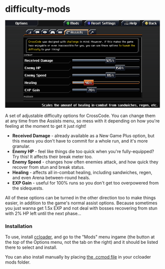 # difficulty-mods

![](https://github.com/Azure-Lazuline/difficulty-mods/blob/main/screenshots/screen1.png?raw=true)

A set of adjustable difficulty options for CrossCode. You can change them at any time from the Assists menu, so mess with it depending on how you're feeling at the moment to get it just right!

- **Received Damage** - already available as a New Game Plus option, but this means you don't have to commit for a whole run, and it's more granular.
- **Enemy HP** - feel like things die too quick when you're fully-equipped? Try this! It affects their break meter too.
- **Enemy Speed** - changes how often enemies attack, and how quick they recover from stun and break status.
- **Healing** - affects all in-combat healing, including sandwiches, regen, and even Arena between-round heals.
- **EXP Gain** - useful for 100% runs so you don't get too overpowered from the sidequests.

All of these options can be turned in the other direction too to make things easier, in addition to the game's normal assist options. Because sometimes you just wanna get 1.5x EXP and not deal with bosses recovering from stun with 2% HP left until the next phase...

### Installation

To use, install [ccloader](https://github.com/CCDirectLink/CCLoader), and go to the "Mods" menu ingame (the button at the *top* of the Options menu, not the tab on the right) and it should be listed there to select and install.

You can also install manually by placing [the .ccmod file](https://github.com/Azure-Lazuline/difficulty-mods/releases) in your ccloader mods folder.
